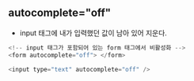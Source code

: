 ## autocomplete="off"

* input 태그에 내가 입력했던 값이 남아 있어 지운다.
```js
<!-- input 태그가 포함되어 있는 form 태그에서 비활성화 -->
<form autocomplete="off"> </form> 

<input type="text" autocomplete="off" />
```
